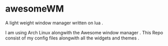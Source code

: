 # awesomeWM
A light weight window manager written on lua . 

I am using Arch Linux alongwith the Awesome window manager . 
This Repo consist of my config files alongwith all the widgets and themes .
